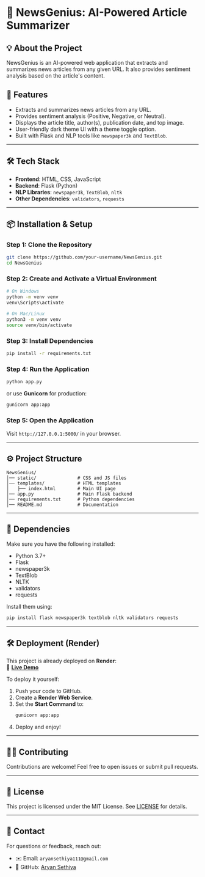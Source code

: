 # 🌟 NewsGenius: AI-Powered Article Summarizer

## 💡 About the Project
NewsGenius is an AI-powered web application that extracts and summarizes news articles from any given URL. It also provides sentiment analysis based on the article's content.

## 🚀 Features
- Extracts and summarizes news articles from any URL.
- Provides sentiment analysis (Positive, Negative, or Neutral).
- Displays the article title, author(s), publication date, and top image.
- User-friendly dark theme UI with a theme toggle option.
- Built with Flask and NLP tools like `newspaper3k` and `TextBlob`.

---

## 🛠️ Tech Stack
- **Frontend**: HTML, CSS, JavaScript
- **Backend**: Flask (Python)
- **NLP Libraries**: `newspaper3k`, `TextBlob`, `nltk`
- **Other Dependencies**: `validators`, `requests`

---

## 📦 Installation & Setup

### **Step 1: Clone the Repository**
```sh
git clone https://github.com/your-username/NewsGenius.git
cd NewsGenius
```

### **Step 2: Create and Activate a Virtual Environment**
```sh
# On Windows
python -m venv venv
venv\Scripts\activate

# On Mac/Linux
python3 -m venv venv
source venv/bin/activate
```

### **Step 3: Install Dependencies**
```sh
pip install -r requirements.txt
```

### **Step 4: Run the Application**
```sh
python app.py
```
or use **Gunicorn** for production:
```sh
gunicorn app:app
```

### **Step 5: Open the Application**
Visit `http://127.0.0.1:5000/` in your browser.


---

## ⚙️ Project Structure
```
NewsGenius/
│── static/               # CSS and JS files
│── templates/            # HTML templates
│   ├── index.html        # Main UI page
│── app.py                # Main Flask backend
│── requirements.txt      # Python dependencies
│── README.md             # Documentation
```

---

## 🤖 Dependencies
Make sure you have the following installed:
- Python 3.7+
- Flask
- newspaper3k
- TextBlob
- NLTK
- validators
- requests

Install them using:
```sh
pip install flask newspaper3k textblob nltk validators requests
```

---

## 🛠️ Deployment (Render)
This project is already deployed on **Render**:  
🔗 **[Live Demo](https://newsgenius2.onrender.com/)**

To deploy it yourself:
1. Push your code to GitHub.
2. Create a **Render Web Service**.
3. Set the **Start Command** to:
   ```sh
   gunicorn app:app
   ```
4. Deploy and enjoy!

---

## 👨‍💻 Contributing
Contributions are welcome! Feel free to open issues or submit pull requests.

---

## 📝 License
This project is licensed under the MIT License. See [LICENSE](LICENSE) for details.

---

## 📱 Contact
For questions or feedback, reach out:
- ✉️ Email: `aryansethiya111@gmail.com`
- 🔗 GitHub: [Aryan Sethiya](https://github.com/AryanSethiya)
